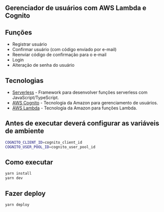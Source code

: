 ## Gerenciador de usuários com AWS Lambda e Cognito

## Funções

- Registrar usuário
- Confirmar usuário (com código enviado por e-mail)
- Reenviar código de confirmação para o e-mail
- Login
- Alteração de senha do usuário

## Tecnologias

- [Serverless](https://www.serverless.com/) - Framework para desenvolver funções serverless com JavaScript/TypeScript.
- [AWS Cognito](https://aws.amazon.com/pt/cognito/) - Tecnologia da Amazon para gerenciamento de usuários.
- [AWS Lambda](https://aws.amazon.com/pt/lambda/) - Tecnologia da Amazon para funções Lambda.

## Antes de executar deverá configurar as variáveis de ambiente

```sh
COGNITO_CLIENT_ID=cognito_client_id
COGNITO_USER_POOL_ID=cognito_user_pool_id
```

## Como executar
```sh
yarn install
yarn dev
```

## Fazer deploy

```sh
yarn deploy
```